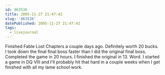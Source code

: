 ```yaml
---
id: 463536
title: 2005-11-27 21:47:42
slug: '463536'
datePublished: 2005-11-27 21:47:42
tags:
  - livejournal
---
```


Finished Fable Lost Chapters a couple days ago. Definitely worth 20 bucks. I took down the final final boss faster than I did the original final boss. Completed the game in 20 hours. I finished the original in 13. Word. I started a game in DQ VIII and I'll probably hit that hard in a couple weeks when I get finished with all my lame school work.
